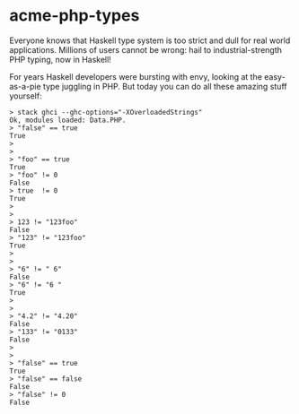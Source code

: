 acme-php-types
==============

Everyone knows that Haskell type system is too strict and dull for real world applications.
Millions of users cannot be wrong: hail to industrial-strength PHP typing, now in Haskell!

For years Haskell developers were bursting with envy, looking at the easy-as-a-pie type juggling in PHP. But today you can do all these amazing stuff yourself:

```
> stack ghci --ghc-options="-XOverloadedStrings"
Ok, modules loaded: Data.PHP.
> "false" == true
True
>
>
> "foo" == true
True
> "foo" != 0
False
> true  != 0
True
>
>
> 123 != "123foo"
False
> "123" != "123foo"
True
>
>
> "6" != " 6"
False
> "6" != "6 "
True
>
>
> "4.2" != "4.20"
False
> "133" != "0133"
False
>
>
> "false" == true
True
> "false" == false
False
> "false" != 0
False
```
